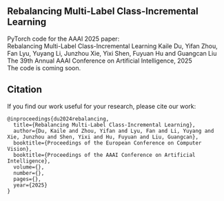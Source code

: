 ## Rebalancing Multi-Label Class-Incremental Learning

PyTorch code for the AAAI 2025 paper:  
Rebalancing Multi-Label Class-Incremental Learning
Kaile Du, Yifan Zhou, Fan Lyu, Yuyang Li, Junzhou Xie, Yixi Shen, Fuyuan Hu and Guangcan Liu
The 39th Annual AAAI Conference on Artificial Intelligence, 2025  
The code is coming soon.
## Citation 
If you find our work useful for your research, please cite our work:  
```
@inproceedings{du2024rebalancing,
  title={Rebalancing Multi-Label Class-Incremental Learning},
  author={Du, Kaile and Zhou, Yifan and Lyu, Fan and Li, Yuyang and Xie, Junzhou and Shen, Yixi and Hu, Fuyuan and Liu, Guangcan},
  booktitle={Proceedings of the European Conference on Computer Vision},
  booktitle={Proceedings of the AAAI Conference on Artificial Intelligence},
  volume={},
  number={},
  pages={},
  year={2025}
}

